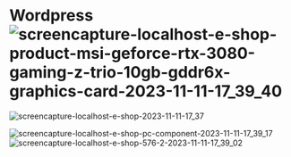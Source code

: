 # Wordpress![screencapture-localhost-e-shop-product-msi-geforce-rtx-3080-gaming-z-trio-10gb-gddr6x-graphics-card-2023-11-11-17_39_40]([https://github.com/Amraboelmagdhussien/Wordpress/assets/120594701/1cfad967-6b6f-40b1-a8d0-f319f1d0ef29](https://github.com/Amraboelmagdhussien/Wordpress/assets/120594701/4d583ef5-664a-4085-9bf2-090729393cff))
![screencapture-localhost-e-shop-2023-11-11-17_37]([https://github.com/Amraboelmagdhussien/Wordpress/assets/120594701/4d583ef5-664a-4085-9bf2-090729393cff](https://github.com/Amraboelmagdhussien/Wordpress/assets/120594701/1cfad967-6b6f-40b1-a8d0-f319f1d0ef29))

![screencapture-localhost-e-shop-pc-component-2023-11-11-17_39_17](https://github.com/Amraboelmagdhussien/Wordpress/assets/120594701/a64bcd8c-af3c-4243-94f7-e6684d4f939c)
![screencapture-localhost-e-shop-576-2-2023-11-11-17_39_02](https://github.com/Amraboelmagdhussien/Wordpress/assets/120594701/53ac9be2-66c7-4b70-a9a1-5e4e0936cc52)

